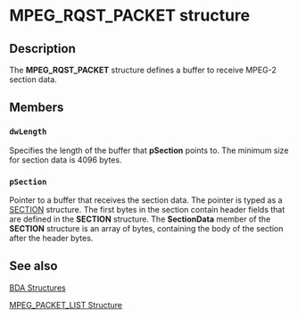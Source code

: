 # MPEG_RQST_PACKET structure

## Description

The **MPEG_RQST_PACKET** structure defines a buffer to receive MPEG-2 section data.

## Members

### `dwLength`

Specifies the length of the buffer that **pSection** points to. The minimum size for section data is 4096 bytes.

### `pSection`

Pointer to a buffer that receives the section data. The pointer is typed as a [SECTION](https://learn.microsoft.com/previous-versions/windows/desktop/api/mpeg2structs/ns-mpeg2structs-section) structure. The first bytes in the section contain header fields that are defined in the **SECTION** structure. The **SectionData** member of the **SECTION** structure is an array of bytes, containing the body of the section after the header bytes.

## See also

[BDA Structures](https://learn.microsoft.com/previous-versions/windows/desktop/mstv/bda-structures)

[MPEG_PACKET_LIST Structure](https://learn.microsoft.com/previous-versions/windows/desktop/api/mpeg2structs/ns-mpeg2structs-mpeg_packet_list)